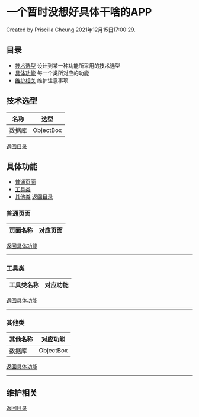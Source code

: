 # 一个暂时没想好具体干啥的APP
Created by Priscilla Cheung 2021年12月15日17:00:29.

## 目录

* [技术选型](#技术选型)
  设计到某一种功能所采用的技术选型
* [具体功能](#具体功能)
  每一个类所对应的功能
* [维护相关](#维护相关)
  维护注意事项  

## 技术选型
| 名称 | 选型 |
| --- | --- |
|数据库|ObjectBox|
[返回目录](#目录)
## 具体功能
* [普通页面](#普通页面)
* [工具类](#工具类)
* [其他类](#其他类)
[返回目录](#目录)
### 普通页面
| 页面名称 | 对应页面 |  
| --- | --- |
[返回具体功能](#具体功能)

-----------------------------------------------------
### 工具类
| 工具类名称 | 对应功能 |  
| --- | --- |
[返回具体功能](#具体功能)

-----------------------------------------------------
### 其他类
| 其他名称 | 对应功能 |
| --- | --- |
|数据库|ObjectBox|
[返回具体功能](#具体功能)

-----------------------------------------------------
## 维护相关
[返回目录](#目录)
